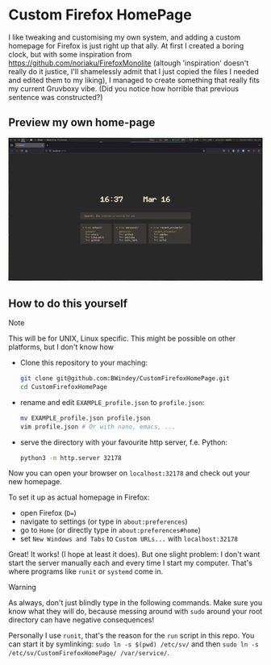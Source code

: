 # Custom Firefox HomePage
I like tweaking and customising my own system, and adding a custom homepage
for Firefox is just right up that ally. At first I created a boring clock,
but with some inspiration from https://github.com/noriaku/FirefoxMonolite
(altough 'inspiration' doesn't really do it justice, I'll shamelessly admit
that I just copied the files I needed and edited them to my liking), I managed
to create something that really fits my current Gruvboxy vibe. (Did you notice
how horrible that previous sentence was constructed?)


## Preview my own home-page
![Image of my custom home-page](./images/preview.png)


## How to do this yourself
> [!NOTE]
> This will be for UNIX, Linux specific.
> This might be possible on other platforms, but I don't know how

- Clone this repository to your maching:
    ```sh
    git clone git@github.com:BWindey/CustomFirefoxHomePage.git
    cd CustomFirefoxHomePage
    ```
- rename and edit `EXAMPLE_profile.json` to `profile.json`:
    ```sh
    mv EXAMPLE_profile.json profile.json
    vim profile.json # Or with nano, emacs, ...
    ```
- serve the directory with your favourite http server, f.e. Python:
    ```sh
    python3 -m http.server 32178
    ```

Now you can open your browser on `localhost:32178` and check out your new
homepage.

To set it up as actual homepage in Firefox:
- open Firefox (`D=`)
- navigate to settings (or type in `about:preferences`)
- go to `Home` (or directly type in `about:preferences#home`)
- set `New Windows and Tabs` to `Custom URLs...` with `localhost:32178`


Great! It works! (I hope at least it does).
But one slight problem: I don't want start the server manually each and every
time I start my computer. That's where programs like `runit` or `systemd` come
in.

> [!warning]
> As always, don't just blindly type in the following commands.
> Make sure you know what they will do, because messing around with `sudo` around
> your root directory can have negative consequences!

Personally I use `runit`, that's the reason for the `run` script in this
repo. You can start it by symlinking: `sudo ln -s $(pwd) /etc/sv/` and
then `sudo ln -s /etc/sv/CustomFirefoxHomePage/ /var/service/`.

